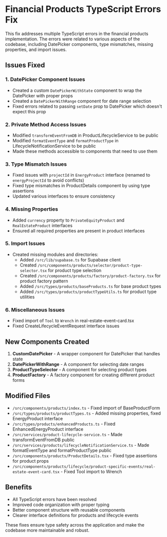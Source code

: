 # Financial Products TypeScript Errors Fix

This fix addresses multiple TypeScript errors in the financial products implementation. The errors were related to various aspects of the codebase, including DatePicker components, type mismatches, missing properties, and import issues.

## Issues Fixed

### 1. DatePicker Component Issues
- Created a custom `DatePickerWithState` component to wrap the DatePicker with proper props
- Created a `DatePickerWithRange` component for date range selection
- Fixed errors related to passing `setDate` prop to DatePicker which doesn't expect this prop

### 2. Private Method Access Issues
- Modified `transformEventFromDB` in ProductLifecycleService to be public
- Modified `formatEventType` and `formatProductType` in LifecycleNotificationService to be public
- Made these methods accessible to components that need to use them

### 3. Type Mismatch Issues
- Fixed issues with `projectId` in `EnergyProduct` interface (renamed to `energyProjectId` to avoid conflicts)
- Fixed type mismatches in ProductDetails component by using type assertions
- Updated various interfaces to ensure consistency

### 4. Missing Properties
- Added `currency` property to `PrivateEquityProduct` and `RealEstateProduct` interfaces
- Ensured all required properties are present in product interfaces

### 5. Import Issues
- Created missing modules and directories:
  - Added `/src/lib/supabase.ts` for Supabase client
  - Created `/src/components/products/selector/product-type-selector.tsx` for product type selection
  - Created `/src/components/products/factory/product-factory.tsx` for product factory pattern
  - Added `/src/types/products/baseProducts.ts` for base product types
  - Added `/src/types/products/productTypeUtils.ts` for product type utilities

### 6. Miscellaneous Issues
- Fixed import of `Tool` to `Wrench` in real-estate-event-card.tsx
- Fixed CreateLifecycleEventRequest interface issues

## New Components Created

1. **CustomDatePicker** - A wrapper component for DatePicker that handles state
2. **DatePickerWithRange** - A component for selecting date ranges
3. **ProductTypeSelector** - A component for selecting product types
4. **ProductFactory** - A factory component for creating different product forms

## Modified Files

- `/src/components/products/index.ts` - Fixed import of BaseProductForm
- `/src/types/products/productTypes.ts` - Added missing properties, fixed EnergyProduct interface
- `/src/types/products/enhancedProducts.ts` - Fixed EnhancedEnergyProduct interface
- `/src/services/product-lifecycle-service.ts` - Made transformEventFromDB public
- `/src/services/products/lifecycleNotificationService.ts` - Made formatEventType and formatProductType public
- `/src/components/products/ProductDetails.tsx` - Fixed type assertions for product props
- `/src/components/products/lifecycle/product-specific-events/real-estate-event-card.tsx` - Fixed Tool import to Wrench

## Benefits

- All TypeScript errors have been resolved
- Improved code organization with proper typing
- Better component structure with reusable components
- Clearer interface definitions for products and lifecycle events

These fixes ensure type safety across the application and make the codebase more maintainable and robust.
